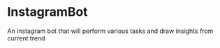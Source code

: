 # InstagramBot
An instagram bot that will perform various tasks and draw insights from current trend

